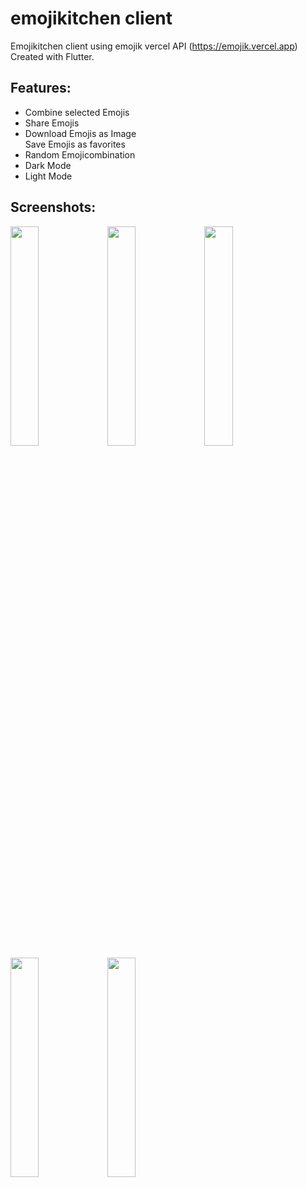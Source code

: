 
# emojikitchen client

Emojikitchen client using emojik vercel API (https://emojik.vercel.app)
Created with Flutter.

<h2>Features:</h2>
<ul>
<li>Combine selected Emojis</li>
<li>Share Emojis</li>  
<li>Download Emojis as Image</li>
<l1>Save Emojis as favorites</li>
<li>Random Emojicombination</li>
<li>Dark Mode</li>
<li>Light Mode</li>

</ul>

<h2>Screenshots:</h2>
<img src="https://github.com/user-attachments/assets/1a474e5c-2826-4be3-9f8d-16d6be8a0e82" width=30%>
<img src="https://github.com/user-attachments/assets/bafe5dff-7ed9-447e-bff1-11a9ec9bc852" width=30%>
<img src="https://github.com/user-attachments/assets/b07b1b2a-f1a1-4010-ae98-bb8699d1bb9b" width=30%>
<img src="https://github.com/user-attachments/assets/9fe0e52f-7833-4d56-916c-e481ec15b28c" width=30%>
<img src="https://github.com/user-attachments/assets/89b988e7-e1c8-4da1-a5e2-48eb2dc836be" width=30%>
